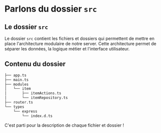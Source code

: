 # Parlons du dossier `src`

## Le dossier `src`

Le dossier `src` contient les fichiers et dossiers qui permettent de mettre en place l'architecture modulaire de notre server. Cette architecture permet de séparer les données, la logique métier et l'interface utilisateur.

## Contenu du dossier

```txt
├── app.ts
├── main.ts
├── modules
│   └── item
│       ├── itemActions.ts
│       └── itemRepository.ts
├── router.ts
└── types
    └── express
        └── index.d.ts
```

C'est parti pour la description de chaque fichier et dossier !
